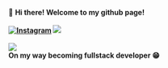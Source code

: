 👋 <b>Hi there! Welcome to my github page!<b/>
<br/><br/>
[![Instagram](https://img.shields.io/badge/Instagram-%23E4405F.svg?logo=Instagram&logoColor=white)](https://instagram.com/deardosatria_) ![](https://komarev.com/ghpvc/?username=deardosatria7)
<br/><br/>
![](https://github-readme-stats.vercel.app/api/top-langs/?username=deardosatria7&theme=dark&hide_border=true&include_all_commits=false&count_private=false&layout=compact)
<br/>
<b>On my way becoming fullstack developer 😁</b>

